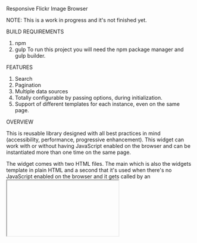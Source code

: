 Responsive Flickr Image Browser

NOTE: This is a work in progress and it's not finished yet.

BUILD REQUIREMENTS

1. npm
2. gulp
To run this project you will need the npm package manager and gulp builder.

FEATURES
1.	Search
2.	Pagination
3.	Multiple data sources
4.	Totally configurable by passing options, during initialization.
5.	Support of different templates for each instance, even on the same page.

OVERVIEW 

This is reusable library designed with all best practices in mind (accessibility, performance, 
progressive enhancement). This widget can work with or without having JavaScript enabled on 
the browser and can be instantiated more than one time on the same page.

The widget comes with two HTML files. The main which is also the widgets template in plain 
HTML  and a second that it's used when there's no JavaScript enabled on the browser and it 
gets called by an <iframe> tag which is wrapped into a <nocode> tag in the main template. 
This way we still support UX for the user.  Since we re talking to the Flickr API, we have made 
the assumption that this widget is going to be running over PHP pages that communicate with 
the API. ( This is not implemented on the markup).

 For the implementation of this widget we used jQuery, cause it is massively supported by the 
majority of the most popular CMS. We don't use it heavily on this project and the intention is 
to remove it in the future.

The widget provides a main photo container which contains an image in large dimensions and 
a thumbnails container that keeps all the thumbnails of the images available in the widget. 
You can navigate forth and back through the available images from the two arrow buttons on 
top of the main image container. The navigation loops over when you reach the end of the 
available images. 

Large images besides the first one in the response, are not loaded on startup for better 
performance. 

The widget is also searchable. There is a form control over the main container that you can use 
to query the API and get the appropriate image. 

If the response is more than the defined limit in the widgets options a pagination control 
shows the available pages on the requested search term.

Finally we can load images into the widget data array in two ways. Either by a call to the API 
(REST Json), or by providing an HTMLElement as it's data source. This can be configured on the 
options available on the app.js. (config -> dataSource)

Some other options you can setup during the initialization process are:

1. 	We consider each section of the widget as an independent partial that you can setup it's 
	template and events through options passed on it.
2. Templates - You can describe the template used for each section. Available options are:
	*	target:  the target element 
	*	template:  the template to render on the target (HTML)
	*	transclude:  this defines if we'll replace the target's HTML or we ll just append 
		something to it
	*	events:  this is an object where we pass the supported event and the selector to bind it 
		on.

SUPPORTED EVENTS

	*	firstPage					
	*	prevPage					
	*	nextPage					
	*	lastPage
	*	prevImg
	*	nextImg
	*	search
USAGE EXAMPLE

	form: {
		target: 'header',
		template: $('#form-tmpl').html(),
		transclude: true,
		events: {
			search: 'form[name="searchFrm"]'
		}
	}

